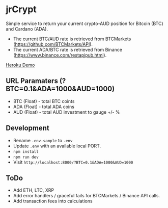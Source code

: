 # jrCrypt

Simple service to return your current crypto-AUD position for Bitcoin (BTC) and Cardano (ADA).

* The current BTC/AUD rate is retrieved from BTCMarkets (https://github.com/BTCMarkets/API).
* The current ADA/BTC rate is retrieved from Binance (https://www.binance.com/restapipub.html).

[Heroku Demo](https://jrcrypt.herokuapp.com/?BTC=0.1&ADA=1000&AUD=1000)

## URL Paramaters (?BTC=0.1&ADA=1000&AUD=1000)
* BTC (Float) - total BTC coints
* ADA (Float) - total ADA coins
* AUD (Float) - total AUD investment to gauge +/- %

## Development
* Rename `.env.sample` to `.env`
* Update `.env` with an available local PORT.
* `npm install` 
* `npm run dev`
* Visit `http://localhost:8000/?BTC=0.1&ADA=1000&AUD=1000`

## ToDo
* Add ETH, LTC, XRP
* Add error handlers / graceful fails for BTCMarkets / Binance API calls. 
* Add transaction fees into calculations
